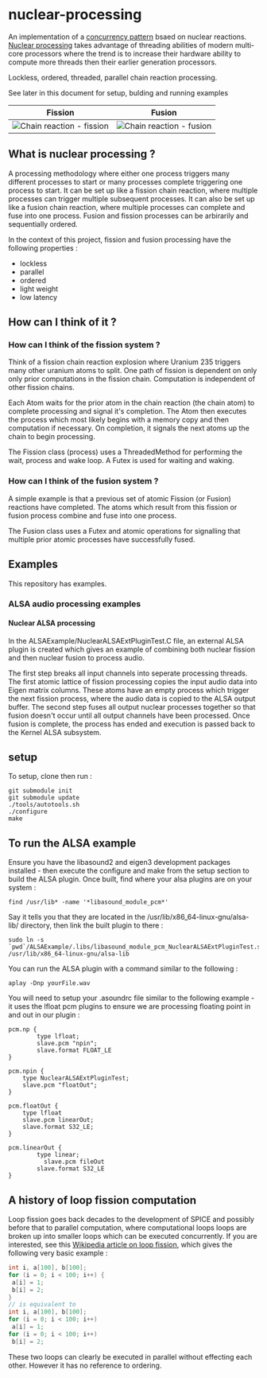# nuclear-processing

An implementation of a [concurrency pattern](https://en.wikipedia.org/wiki/Concurrency_pattern) bsaed on nuclear reactions. [Nuclear processing](https://en.wikipedia.org/wiki/Nuclear_computation) takes advantage of threading abilities of modern multi-core processors where the trend is to increase their hardware ability to compute more threads then their earlier generation processors.

Lockless, ordered, threaded, parallel chain reaction processing.

See later in this document for setup, bulding and running examples

Fission|Fusion
--- | ---
![Chain reaction - fission](https://upload.wikimedia.org/wikipedia/commons/f/f0/Nuclear_fission_chain_reaction.svg "fission chain reaction") | ![Chain reaction - fusion](https://upload.wikimedia.org/wikipedia/commons/thumb/8/85/Fusion_in_the_Sun.svg/421px-Fusion_in_the_Sun.svg.png "fusion chain reaction")

## What is nuclear processing ?

A processing methodology where either one process triggers many different processes to start or many processes complete triggering one process to start. It can be set up like a fission chain reaction, where multiple processes can trigger multiple subsequent processes. It can also be set up like a fusion chain reaction, where multiple processes can complete and fuse into one process. Fusion and fission processes can be arbirarily and sequentially ordered.

In the context of this project, fission and fusion processing have the following properties :
* lockless
* parallel
* ordered
* light weight
* low latency

## How can I think of it ?

### How can I think of the fission system ?

Think of a fission chain reaction explosion where Uranium 235 triggers many other uranium atoms to split. One path of fission is dependent on only only prior computations in the fission chain. Computation is independent of other fission chains.

Each Atom waits for the prior atom in the chain reaction (the chain atom) to complete processing and signal it's completion. The Atom then
executes the process which most likely begins with a memory copy and then computation if necessary. On completion, it signals the next atoms
up the chain to begin processing.

The Fission class (process) uses a ThreadedMethod for performing the wait, process and wake loop. A Futex is used for waiting and waking.

### How can I think of the fusion system ?

A simple example is that a previous set of atomic Fission (or Fusion) reactions have completed. The atoms which result from this fission or fusion process combine and fuse into one process.

The Fusion class uses a Futex and atomic operations for signalling that multiple prior atomic processes have successfully fused.

## Examples

This repository has examples.

### ALSA audio processing examples

#### Nuclear ALSA processing

In the ALSAExample/NuclearALSAExtPluginTest.C file, an external ALSA plugin is created which gives an example of combining both nuclear fission and then nuclear fusion to process audio.

The first step breaks all input channels into seperate processing threads. The first atomic lattice of fission processing copies the input audio data into Eigen matrix columns. These atoms have an empty process which trigger the next fission process, where the audio data is copied to the ALSA output buffer.
The second step fuses all output nuclear processes together so that fusion doesn't occur until all output channels have been processed. Once fusion is complete, the process has ended and execution is passed back to the Kernel ALSA subsystem.

## setup

To setup, clone then run :
```
git submodule init
git submodule update
./tools/autotools.sh
./configure
make
```
## To run the ALSA example

Ensure you have the libasound2 and eigen3 development packages installed - then execute the configure and make from the setup section to build the ALSA plugin.
Once built, find where your alsa plugins are on your system :
```
find /usr/lib* -name '*libasound_module_pcm*'
```

Say it tells you that they are located in the /usr/lib/x86_64-linux-gnu/alsa-lib/ directory, then link the built plugin to there :
```
sudo ln -s `pwd`/ALSAExample/.libs/libasound_module_pcm_NuclearALSAExtPluginTest.so /usr/lib/x86_64-linux-gnu/alsa-lib
```

You can run the ALSA plugin with a command similar to the following :
```
aplay -Dnp yourFile.wav
```

You will need to setup your .asoundrc file similar to the following example - it uses the lfloat pcm plugins to ensure we are processing floating point in and out in our plugin :
```
pcm.np {
        type lfloat;
        slave.pcm "npin";
        slave.format FLOAT_LE
}

pcm.npin {
	type NuclearALSAExtPluginTest;
	slave.pcm "floatOut";
}

pcm.floatOut {
	type lfloat
	slave.pcm linearOut;
	slave.format S32_LE;
}

pcm.linearOut {
        type linear;
	      slave.pcm fileOut
        slave.format S32_LE
}
```

## A history of loop fission computation

Loop fission goes back decades to the development of SPICE and possibly before that to parallel computation, where computational loops
loops are broken up into smaller loops which can be executed concurrently. If you are interested, see this [Wikipedia article on
loop fission](https://en.wikipedia.org/wiki/Loop_fission_and_fusion), which gives the following very basic example :
```C
int i, a[100], b[100];
for (i = 0; i < 100; i++) {
 a[i] = 1;
 b[i] = 2;
}
// is equivalent to
int i, a[100], b[100];
for (i = 0; i < 100; i++)
 a[i] = 1;                     
for (i = 0; i < 100; i++)
 b[i] = 2;
 ```
 These two loops can clearly be executed in parallel without effecting each other. However it has no reference to ordering.
